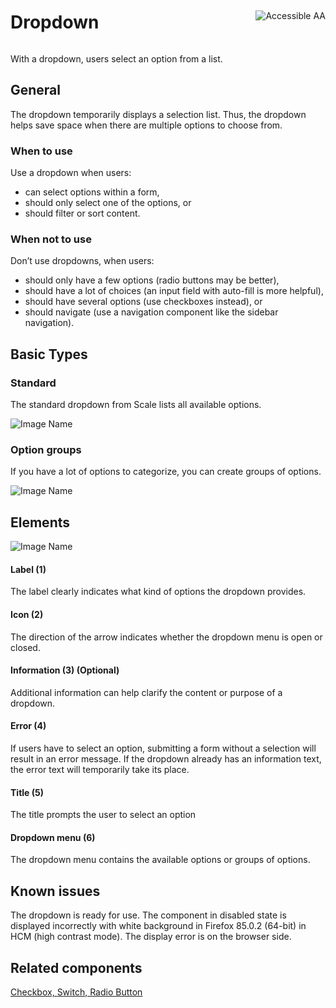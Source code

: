 <div style="display: inline-flex; align-items: center; justify-content: space-between; width: 100%;">
    <h1>Dropdown</h1>
    <img src="assets/aa.png" alt="Accessible AA" />
</div>

With a dropdown, users select an option from a list.

## General

The dropdown temporarily displays a selection list. Thus, the dropdown helps save space when there are multiple options to choose from.

### When to use

Use a dropdown when users:

- can select options within a form,
- should only select one of the options, or
- should filter or sort content.

### When not to use

Don’t use dropdowns, when users:

- should only have a few options (radio buttons may be better),
- should have a lot of choices (an input field with auto-fill is more helpful),
- should have several options (use checkboxes instead), or
- should navigate (use a navigation component like the sidebar navigation).

## Basic Types

### Standard

The standard dropdown from Scale lists all available options.

![Image Name](assets/3_components/select-box/Dropdown.png)

### Option groups

If you have a lot of options to categorize, you can create groups of options.

![Image Name](assets/3_components/select-box/Dropdown-optionsgruppe.png)

## Elements

![Image Name](assets/3_components/select-box/Elemente.png)

#### Label (1)

The label clearly indicates what kind of options the dropdown provides.

#### Icon (2)

The direction of the arrow indicates whether the dropdown menu is open or closed.

#### Information (3) (Optional)

Additional information can help clarify the content or purpose of a dropdown.

#### Error (4)

If users have to select an option, submitting a form without a selection will result in an error message. If the dropdown already has an information text, the error text will temporarily take its place.

#### Title (5)

The title prompts the user to select an option

#### Dropdown menu (6)

The dropdown menu contains the available options or groups of options.

## Known issues

The dropdown is ready for use. The component in disabled state is displayed incorrectly with white background in Firefox 85.0.2 (64-bit) in HCM (high contrast mode).
The display error is on the browser side.

## Related components

[Checkbox, ](?path=/usage/components-checkbox--standard)
[Switch, ](?path=/usage/components-switch--standard)
[Radio Button](?path=/usage/components-radio-button--standard)
